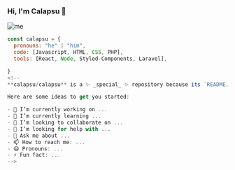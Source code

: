 ### Hi, I'm Calapsu 👋

![me](https://user-images.githubusercontent.com/56056882/90317496-97969680-deef-11ea-91ff-b40d0538820e.png)

```js
const calapsu = {
  pronouns: "he" | "him",
  code: [Javascript, HTML, CSS, PHP],
  tools: [React, Node, Styled-Components, Laravel],

}
<!--
**calapsu/calapsu** is a ✨ _special_ ✨ repository because its `README.md` (this file) appears on your GitHub profile.

Here are some ideas to get you started:

- 🔭 I’m currently working on ...
- 🌱 I’m currently learning ...
- 👯 I’m looking to collaborate on ...
- 🤔 I’m looking for help with ...
- 💬 Ask me about ...
- 📫 How to reach me: ...
- 😄 Pronouns: ...
- ⚡ Fun fact: ...
-->
